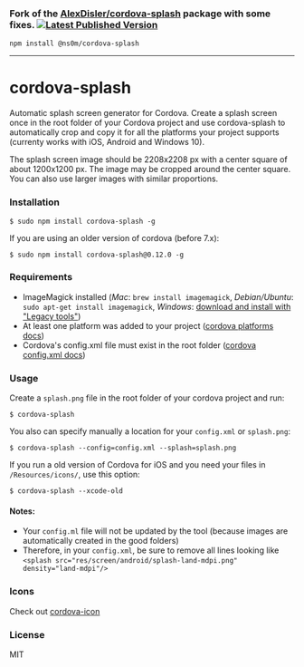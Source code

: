 ### Fork of the [AlexDisler/cordova-splash](https://github.com/AlexDisler/cordova-splash) package with some fixes. [![Latest Published Version](https://img.shields.io/npm/v/@ns0m/cordova-splash)](https://www.npmjs.com/package/@ns0m/cordova-splash)
```
npm install @ns0m/cordova-splash
```

---

# cordova-splash

Automatic splash screen generator for Cordova. Create a splash screen once in the root folder of your Cordova project and use cordova-splash to automatically crop and copy it for all the platforms your project supports (currenty works with iOS, Android and Windows 10).

The splash screen image should be 2208x2208 px with a center square of about 1200x1200 px. The image may be cropped around the center square. You can also use larger images with similar proportions.

### Installation

    $ sudo npm install cordova-splash -g

If you are using an older version of cordova (before 7.x):

    $ sudo npm install cordova-splash@0.12.0 -g

### Requirements

- ImageMagick installed (*Mac*: `brew install imagemagick`, *Debian/Ubuntu*: `sudo apt-get install imagemagick`, *Windows*: [download and install with "Legacy tools"](https://imagemagick.org/script/download.php#windows))
- At least one platform was added to your project ([cordova platforms docs](http://cordova.apache.org/docs/en/edge/guide_platforms_index.md.html#Platform%20Guides))
- Cordova's config.xml file must exist in the root folder ([cordova config.xml docs](http://cordova.apache.org/docs/en/edge/config_ref_index.md.html#The%20config.xml%20File))

### Usage

Create a `splash.png` file in the root folder of your cordova project and run:

    $ cordova-splash

You also can specify manually a location for your `config.xml` or `splash.png`:

    $ cordova-splash --config=config.xml --splash=splash.png

If you run a old version of Cordova for iOS and you need your files in `/Resources/icons/`, use this option:

    $ cordova-splash --xcode-old

#### Notes:

- Your `config.ml` file will not be updated by the tool (because images are automatically created in the good folders)
- Therefore, in your `config.xml`, be sure to remove all lines looking like `<splash src="res/screen/android/splash-land-mdpi.png" density="land-mdpi"/>`

### Icons

Check out [cordova-icon](https://github.com/AlexDisler/cordova-icon)

### License

MIT
